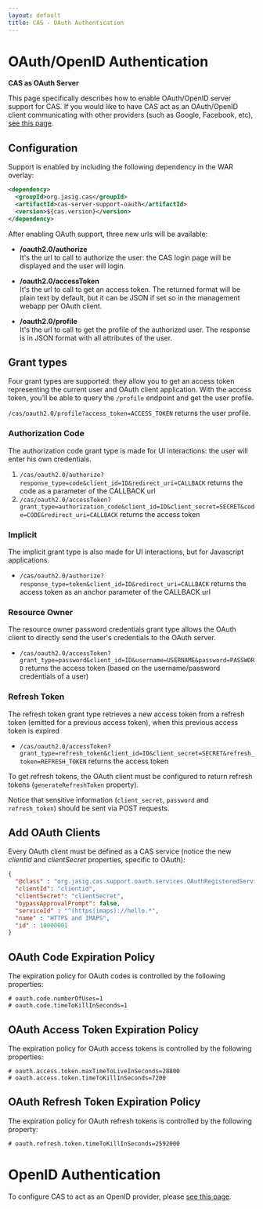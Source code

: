 ```yaml
---
layout: default
title: CAS - OAuth Authentication
---
```


# OAuth/OpenID Authentication

<div class="alert alert-info"><strong>CAS as OAuth Server</strong><p>This page specifically describes how to enable 
OAuth/OpenID server support for CAS. If you would like to have CAS act as an OAuth/OpenID client communicating with 
other providers (such as Google, Facebook, etc), <a href="../integration/Delegate-Authentication.html">see this page</a>.</p></div>

## Configuration
Support is enabled by including the following dependency in the WAR overlay:

```xml
<dependency>
  <groupId>org.jasig.cas</groupId>
  <artifactId>cas-server-support-oauth</artifactId>
  <version>${cas.version}</version>
</dependency>
```

After enabling OAuth support, three new urls will be available:

* **/oauth2.0/authorize**  
It's the url to call to authorize the user: the CAS login page will be displayed and the user will login.

* **/oauth2.0/accessToken**  
It's the url to call to get an access token. The returned format will be plain text by default, but it can be JSON 
if set so in the management webapp per OAuth client.

* **/oauth2.0/profile**  
It's the url to call to get the profile of the authorized user. The response is in JSON format with all attributes of the user.


## Grant types

Four grant types are supported: they allow you to get an access token representing the current user and OAuth client application.
With the access token, you'll be able to query the `/profile` endpoint and get the user profile.

`/cas/oauth2.0/profile?access_token=ACCESS_TOKEN` returns the user profile.


### Authorization Code

The authorization code grant type is made for UI interactions: the user will enter his own credentials.

1) `/cas/oauth2.0/authorize?response_type=code&client_id=ID&redirect_uri=CALLBACK` returns the code as a parameter of the CALLBACK url
2) `/cas/oauth2.0/accessToken?grant_type=authorization_code&client_id=ID&client_secret=SECRET&code=CODE&redirect_uri=CALLBACK` returns the access token

### Implicit

The implicit grant type is also made for UI interactions, but for Javascript applications.

- `/cas/oauth2.0/authorize?response_type=token&client_id=ID&redirect_uri=CALLBACK` returns the access token as an anchor parameter of the
 CALLBACK url


### Resource Owner

The resource owner password credentials grant type allows the OAuth client to directly send the user's credentials to the OAuth server.

- `/cas/oauth2.0/accessToken?grant_type=password&client_id=ID&username=USERNAME&password=PASSWORD` returns the access token (based on the
 username/password credentials of a user)


### Refresh Token

The refresh token grant type retrieves a new access token from a refresh token (emitted for a previous access token), 
when this previous access token is expired

- `/cas/oauth2.0/accessToken?grant_type=refresh_token&client_id=ID&client_secret=SECRET&refresh_token=REFRESH_TOKEN` returns the access 
token

To get refresh tokens, the OAuth client must be configured to return refresh tokens (`generateRefreshToken` property).

Notice that sensitive information (`client_secret`, `password` and `refresh_token`) should be sent via POST requests.


## Add OAuth Clients

Every OAuth client must be defined as a CAS service (notice the new *clientId* and *clientSecret* properties, specific to OAuth):

```json
{
  "@class" : "org.jasig.cas.support.oauth.services.OAuthRegisteredService",
  "clientId": "clientid",
  "clientSecret": "clientSecret",
  "bypassApprovalPrompt": false,
  "serviceId" : "^(https|imaps)://hello.*",
  "name" : "HTTPS and IMAPS",
  "id" : 10000001
}
```

## OAuth Code Expiration Policy

The expiration policy for OAuth codes is controlled by the following properties:

```properties
# oauth.code.numberOfUses=1
# oauth.code.timeToKillInSeconds=1
```


## OAuth Access Token Expiration Policy

The expiration policy for OAuth access tokens is controlled by the following properties:

```properties
# oauth.access.token.maxTimeToLiveInSeconds=28800
# oauth.access.token.timeToKillInSeconds=7200
```

## OAuth Refresh Token Expiration Policy

The expiration policy for OAuth refresh tokens is controlled by the following property:

```properties
# oauth.refresh.token.timeToKillInSeconds=2592000
```

# OpenID Authentication

To configure CAS to act as an OpenID provider, please [see this page](../protocol/OpenID-Protocol.html).
